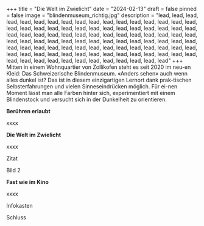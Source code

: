 +++
title = "Die Welt im Zwielicht"
date = "2024-02-13"
draft = false
pinned = false
image = "blindenmuseum_richtig.jpg"
description = "lead, lead, lead, lead, lead, lead, lead, lead, lead, lead, lead, lead, lead, lead, lead, lead, lead, lead, lead, lead, lead, lead, lead, lead, lead, lead, lead, lead, lead, lead, lead, lead, lead, lead, lead, lead, lead, lead, lead, lead, lead, lead, lead, lead, lead, lead, lead, lead, lead, lead, lead, lead, lead, lead, lead, lead, lead, lead, lead, lead, lead, lead, lead, lead, lead, lead, lead, lead, lead, lead, lead, lead, lead, lead, lead, lead, lead, lead, lead, lead, lead, lead, lead, lead, lead, lead, lead, lead, lead, lead, lead, lead, lead, lead, lead, lead, lead, lead, lead"
+++
Mitten in einem Wohnquartier von Zollikofen steht es seit 2020 im neu-en Kleid: Das Schweizerische Blindenmuseum. «Anders sehen» auch wenn alles dunkel ist? Das ist in diesem einzigartigen Lernort dank prak-tischen Selbsterfahrungen und vielen Sinneseindrücken möglich. Für ei-nen Moment lässt man alle Farben hinter sich, experimentiert mit einem Blindenstock und versucht sich in der Dunkelheit zu orientieren. 

**Berühren erlaubt**

xxxx

**Die Welt im Zwielicht**

xxxx



Zitat



Bild 2

**Fast wie im Kino**

xxxx



Infokasten



Schluss
